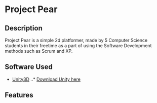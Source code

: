 # Project Pear
## Description
Project Pear is a simple 2d platformer, made by 5 Computer Science students in their freetime as a part of using the Software Development methods such as Scrum and XP.

## Software Used
* [Unity3D](http://unity3d.com)
..* [Download Unity here](https://store.unity.com/download?ref=personal)
## Features
